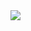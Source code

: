 <picture>
  <source
    srcset="https://github-readme-stats.vercel.app/api?username=Not-Kyle&show_icons=true&theme=cobalt"
    media="(prefers-color-scheme: cobalt)"
  />
  <img src="https://github-readme-stats.vercel.app/api?username=Not-Kyle&show_icons=true" />
</picture>
